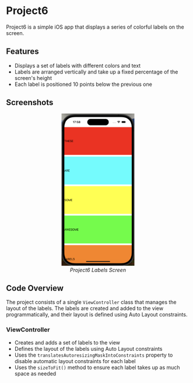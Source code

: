 # Project6

Project6 is a simple iOS app that displays a series of colorful labels on the screen.

## Features

* Displays a set of labels with different colors and text
* Labels are arranged vertically and take up a fixed percentage of the screen's height
* Each label is positioned 10 points below the previous one

## Screenshots

<p align="center">
  <img src="screenshots/project6_labels.png" alt="Project6 Labels" width="200"/>
  <br/>
  <em>Project6 Labels Screen</em>
</p>

## Code Overview

The project consists of a single `ViewController` class that manages the layout of the labels. The labels are created and added to the view programmatically, and their layout is defined using Auto Layout constraints.

### ViewController

* Creates and adds a set of labels to the view
* Defines the layout of the labels using Auto Layout constraints
* Uses the `translatesAutoresizingMaskIntoConstraints` property to disable automatic layout constraints for each label
* Uses the `sizeToFit()` method to ensure each label takes up as much space as needed
